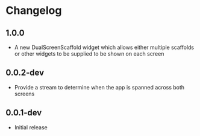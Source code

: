 # Changelog

## 1.0.0

* A new DualScreenScaffold widget which allows either multiple scaffolds or other widgets to be supplied to be shown on each screen

## 0.0.2-dev

* Provide a stream to determine when the app is spanned across both screens

## 0.0.1-dev

* Initial release
